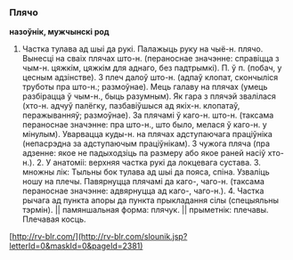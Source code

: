 ### Плячо
**назоўнік, мужчынскі род**

1. Частка тулава ад шыі да рукі. Палажыць руку на чыё-н. плячо. Вынесці на сваіх плячах што-н. (пераноснае значэнне: справіцца з чым-н. цяжкім, цяжкім для аднаго, без падтрымкі). П. ў п. (побач, у цесным адзінстве). З плеч далоў што-н. (адпаў клопат, скончыліся труботы пра што-н.; размоўнае). Мець галаву на плячах (умець разбірацца ў чым-н., быць разумным). Як гара з плячэй звалілася (хто-н. адчуў палёгку, пазбавіўшыся ад якіх-н. клопатаў, перажыванняў; размоўнае). За плячамі ў каго-н. што-н. (таксама пераноснае значэнне: пра што-н., што было, мелася ў каго-н. у мінулым). Уварвацца куды-н. на плячах адступаючага праціўніка (непасрэдна за адступаючым праціўнікам). З чужога пляча (пра адзенне: якое не падыходзіць па размеру або якое раней насіў хто-н.). 2. У анатоміі: верхняя частка рукі да локцевага сустава. З. множны лік: Тыльны бок тулава ад шыі да пояса, спіна. Узваліць ношу на плечы. Павярнуцца плячамі да каго-, чаго-н. (таксама пераноснае значэнне: адвярнуцца ад каго-, чаго-н.). 4. Частка рычага ад пункта апоры да пункта прыкладання сілы (спецыяльны тэрмін). || памяншальная форма: плячук. || прыметнік: плечавы. Плечавая косць.

<a rel="author">[http://rv-blr.com/](http://rv-blr.com/slounik.jsp?letterId=0&maskId=0&pageId=2381)</a>
